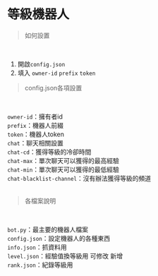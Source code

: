 # 等級機器人

> 如何設置 

</br>

1.  開啟`config.json`
2.  填入 `owner-id` `prefix` `token`

> config.json各項設置

</br>

`owner-id`：擁有者id</br>
`prefix`：機器人前綴</br>
`token`：機器人token</br>
`chat`：聊天相關設置</br>
`chat-cd`：獲得等級的冷卻時間</br>
`chat-max`：單次聊天可以獲得的最高經驗</br>
`chat-min`：單次聊天可以獲得的最低經驗</br>
`chat-blacklist-channel`：沒有辦法獲得等級的頻道
</br></br>
> 各檔案說明

</br>

`bot.py`：最主要的機器人檔案</br>
`config.json`：設定機器人的各種東西</br>
`info.json`：抓資料用</br>
`level.json`：經驗值換等級用 可修改 新增</br>
`rank.json`：紀錄等級用
